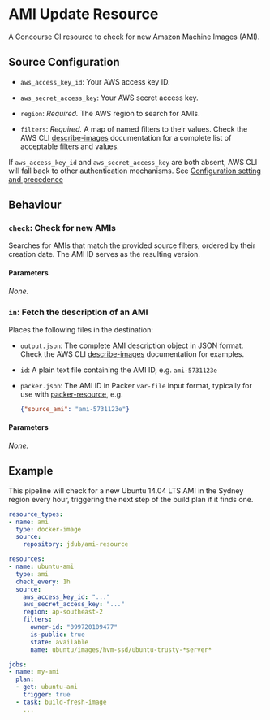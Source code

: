 # AMI Update Resource

A Concourse CI resource to check for new Amazon Machine Images (AMI).

## Source Configuration

- `aws_access_key_id`: Your AWS access key ID.

- `aws_secret_access_key`: Your AWS secret access key. 

- `region`: *Required.* The AWS region to search for AMIs.

- `filters`: *Required.* A map of named filters to their values. Check the AWS CLI [describe-images](http://docs.aws.amazon.com/cli/latest/reference/ec2/describe-images.html) documentation for a complete list of acceptable filters and values.

If `aws_access_key_id` and `aws_secret_access_key` are both absent, AWS CLI will fall back to other authentication mechanisms. See [Configuration setting and precedence](http://docs.aws.amazon.com/cli/latest/userguide/cli-chap-getting-started.html#config-settings-and-precedence)

## Behaviour

### `check`: Check for new AMIs

Searches for AMIs that match the provided source filters, ordered by their creation date. The AMI ID serves as the resulting version.

#### Parameters

*None.*

### `in`: Fetch the description of an AMI

Places the following files in the destination:

- `output.json`: The complete AMI description object in JSON format. Check the AWS CLI [describe-images](http://docs.aws.amazon.com/cli/latest/reference/ec2/describe-images.html#examples) documentation for examples.

- `id`: A plain text file containing the AMI ID, e.g. `ami-5731123e`

- `packer.json`: The AMI ID in Packer `var-file` input format, typically for use with [packer-resource](https://github.com/jdub/packer-resource), e.g.

  ```json
  {"source_ami": "ami-5731123e"}
  ```

#### Parameters

*None.*

## Example

This pipeline will check for a new Ubuntu 14.04 LTS AMI in the Sydney region every hour, triggering the next step of the build plan if it finds one.

```yaml
resource_types:
- name: ami
  type: docker-image
  source:
    repository: jdub/ami-resource

resources:
- name: ubuntu-ami
  type: ami
  check_every: 1h
  source:
    aws_access_key_id: "..."
    aws_secret_access_key: "..."
    region: ap-southeast-2
    filters:
      owner-id: "099720109477"
      is-public: true
      state: available
      name: ubuntu/images/hvm-ssd/ubuntu-trusty-*server*

jobs:
- name: my-ami
  plan:
  - get: ubuntu-ami
    trigger: true
  - task: build-fresh-image
    ...
```
